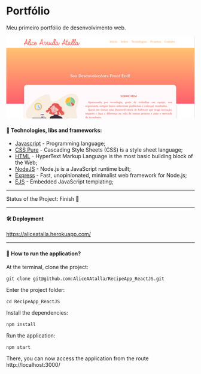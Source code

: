 # Portfólio

Meu primeiro portfólio de desenvolvimento web.

![image](./public/assets/img/projetos/Portfolio.png)

#### 🚀 Technologies, libs and frameworks:

- [Javascript](https://www.javascript.com/) \- Programming language;
- [CSS Pure](https://developer.mozilla.org/en-US/docs/Web/CSS) \- Cascading Style Sheets \(CSS\) is a style sheet language;
- [HTML](https://developer.mozilla.org/en-US/docs/Web/HTML) \- HyperText Markup Language is the most basic building block of the Web;
- [NodeJS](https://nodejs.org/en/) \- Node.js is a JavaScript runtime built;
- [Express](https://expressjs.com/) \- Fast, unopinionated, minimalist web framework for Node.js;
- [EJS](https://ejs.co/) \- Embedded JavaScript templating;

---

Status of the Project: Finish :star2:

---

#### 🛠️ Deployment

https://aliceatalla.herokuapp.com/

---

#### 🔧 How to run the application?

At the terminal, clone the project:

```
git clone git@github.com:AliceAAtalla/RecipeApp_ReactJS.git
```

Enter the project folder:

```
cd RecipeApp_ReactJS
```

Install the dependencies:

```
npm install
```

Run the application:

```
npm start
```

There, you can now access the application from the route http://localhost:3000/
